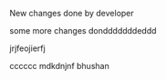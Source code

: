 New changes done by developer

some more changes dondddddddeddd

jrjfeojierfj

cccccc
mdkdnjnf
bhushan
